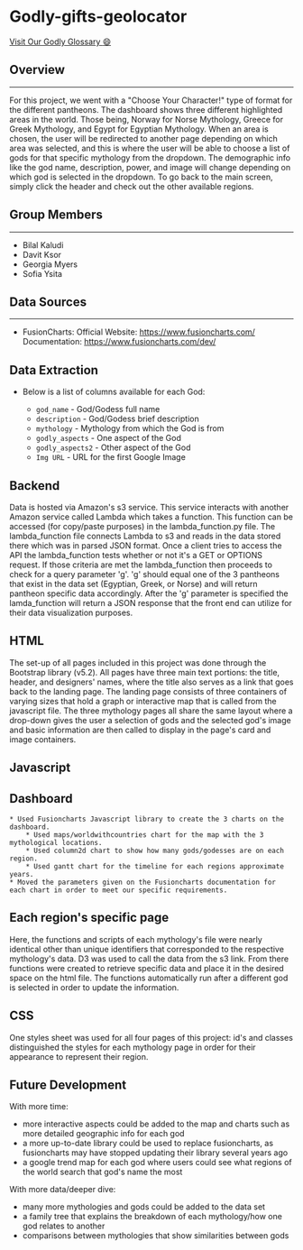 # Godly-gifts-geolocator

[Visit Our Godly Glossary :smile:](https://nebulacrasher.github.io/Godly-gifts-geolocator/)

## Overview  
<hr>
For this project, we went with a "Choose Your Character!" type of format for the different pantheons. The dashboard shows three different highlighted areas in the world. Those being, Norway for Norse Mythology, Greece for Greek Mythology, and Egypt for Egyptian Mythology. When an area is chosen, the user will be redirected to another page depending on which area was selected, and this is where the user will be able to choose a list of gods for that specific mythology from the dropdown. The demographic info like the god name, description, power, and image will change depending on which god is selected in the dropdown. To go back to the main screen, simply click the header and check out the other available regions.

## Group Members
<hr>  

* Bilal Kaludi
* Davit Ksor
* Georgia Myers
* Sofia Ysita

## Data Sources  
<hr>  

* FusionCharts: 
    Official Website: https://www.fusioncharts.com/
    Documentation: https://www.fusioncharts.com/dev/

## Data Extraction


*  Below is a list of columns available for each God:   

    * `god_name`        - God/Godess full name
    * `description`     - God/Godess brief description
    * `mythology`       - Mythology from which the God is from
    * `godly_aspects`   - One aspect of the God
    * `godly_aspects2`  - Other aspect of the God
    * `Img URL`         - URL for the first Google Image

## Backend
Data is hosted via Amazon's s3 service. This service interacts with another Amazon service called Lambda which takes a function. This function can be accessed (for copy/paste purposes) in the lambda_function.py file. The lambda_function file connects Lambda to s3 and reads in the data stored there which was in parsed JSON format. Once a client tries to access the API the lambda_function tests whether or not it's a GET or OPTIONS request. If those criteria are met the lambda_function then proceeds to check for a query parameter 'g'. 'g' should equal one of the 3 pantheons that exist in the data set (Egyptian, Greek, or Norse) and will return pantheon specific data accordingly. After the 'g' parameter is specified the lamda_function will return a JSON response that the front end can utilize for their data visualization purposes.


## HTML
The set-up of all pages included in this project was done through the Bootstrap library (v5.2). All pages have three main text portions: the title, header, and designers' names, where the title also serves as a link that goes back to the landing page. The landing page consists of three containers of varying sizes that hold a graph or interactive map that is called from the javascript file. The three mythology pages all share the same layout where a drop-down gives the user a selection of gods and the selected god's image and basic information are then called to display in the page's card and image containers. 

## Javascript

## Dashboard 

    * Used Fusioncharts Javascript library to create the 3 charts on the dashboard.
        * Used maps/worldwithcountries chart for the map with the 3 mythological locations.
        * Used column2d chart to show how many gods/godesses are on each region.
        * Used gantt chart for the timeline for each regions approximate years.
    * Moved the parameters given on the Fusioncharts documentation for each chart in order to meet our specific requirements.

## Each region's specific page
Here, the functions and scripts of each mythology's file were nearly identical other than unique identifiers that corresponded to the respective mythology's data. D3 was used to call the data from the s3 link. From there functions were created to retrieve specific data and place it in the desired space on the html file. The functions automatically run after a different god is selected in order to update the information.

## CSS

One styles sheet was used for all four pages of this project: id's and classes distinguished the styles for each mythology page in order for their appearance to represent their region.

## Future Development
With more time:
   * more interactive aspects could be added to the map and charts such as more detailed geographic info for each god
   * a more up-to-date library could be used to replace fusioncharts, as fusioncharts may have stopped updating their library several years ago
   * a google trend map for each god where users could see what regions of the world search that god's name the most
        
With more data/deeper dive:
   * many more mythologies and gods could be added to the data set
   * a family tree that explains the breakdown of each mythology/how one god relates to another
   * comparisons between mythologies that show similarities between gods
